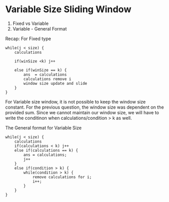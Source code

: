 # Variable Size Sliding Window

1. Fixed vs Variable
2. Variable - General Format

Recap:
For Fixed type
```
while(j < size) {
    calculations

    if(winSize <k) j++

    else if(winSize == k) {
        ans  = calculations
        calculations remove i
        window size update and slide
    }
}
```

For Variable size window, it is not possible to keep the window size constant.
For the previous question, the window size was dependent on the provided sum.
Since we cannot maintain our window size, we will have to write the conditinon when calculations/condition > k as well.

The General format for Variable Size
```
while(j < size) {
    calculations
    if(calculations < k) j++
    else if(calculations == k) {
        ans = calculations;
        j++
    } 
    else if(condition > k) {
        while(condition > k) {
            remove calculations for i;
            i++;
        }
    }
}
```

